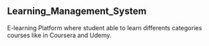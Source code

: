## Learning_Management_System

E-learning Platform where student able to learn differents categories courses like in Coursera and Udemy.